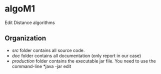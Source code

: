 # algoM1
Edit Distance algorithms

## Organization 
- *src* folder contains all source code.
- *doc* folder contains all documentation (only report in our case)  
- *production* folder contains the executable jar file. You need to use the command-line *java -jar edit